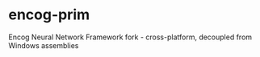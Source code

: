 # encog-prim
Encog Neural Network Framework fork - cross-platform, decoupled from Windows assemblies

